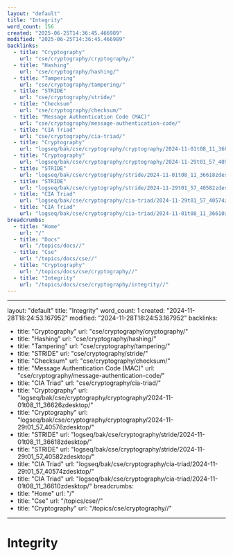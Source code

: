 ```yaml
---
layout: "default"
title: "Integrity"
word_count: 156
created: "2025-06-25T14:36:45.466989"
modified: "2025-06-25T14:36:45.466989"
backlinks:
  - title: "Cryptography"
    url: "cse/cryptography/cryptography/"
  - title: "Hashing"
    url: "cse/cryptography/hashing/"
  - title: "Tampering"
    url: "cse/cryptography/tampering/"
  - title: "STRIDE"
    url: "cse/cryptography/stride/"
  - title: "Checksum"
    url: "cse/cryptography/checksum/"
  - title: "Message Authentication Code (MAC)"
    url: "cse/cryptography/message-authentication-code/"
  - title: "CIA Triad"
    url: "cse/cryptography/cia-triad/"
  - title: "Cryptography"
    url: "logseq/bak/cse/cryptography/cryptography/2024-11-01t08_11_36626zdesktop/"
  - title: "Cryptography"
    url: "logseq/bak/cse/cryptography/cryptography/2024-11-29t01_57_40576zdesktop/"
  - title: "STRIDE"
    url: "logseq/bak/cse/cryptography/stride/2024-11-01t08_11_36618zdesktop/"
  - title: "STRIDE"
    url: "logseq/bak/cse/cryptography/stride/2024-11-29t01_57_40582zdesktop/"
  - title: "CIA Triad"
    url: "logseq/bak/cse/cryptography/cia-triad/2024-11-29t01_57_40574zdesktop/"
  - title: "CIA Triad"
    url: "logseq/bak/cse/cryptography/cia-triad/2024-11-01t08_11_36610zdesktop/"
breadcrumbs:
  - title: "Home"
    url: "/"
  - title: "Docs"
    url: "/topics/docs//"
  - title: "Cse"
    url: "/topics/docs/cse//"
  - title: "Cryptography"
    url: "/topics/docs/cse/cryptography//"
  - title: "Integrity"
    url: "/topics/docs/cse/cryptography/integrity//"
---
```

---
layout: "default"
title: "Integrity"
word_count: 1
created: "2024-11-28T18:24:53.167952"
modified: "2024-11-28T18:24:53.167952"
backlinks:
  - title: "Cryptography"
    url: "cse/cryptography/cryptography/"
  - title: "Hashing"
    url: "cse/cryptography/hashing/"
  - title: "Tampering"
    url: "cse/cryptography/tampering/"
  - title: "STRIDE"
    url: "cse/cryptography/stride/"
  - title: "Checksum"
    url: "cse/cryptography/checksum/"
  - title: "Message Authentication Code (MAC)"
    url: "cse/cryptography/message-authentication-code/"
  - title: "CIA Triad"
    url: "cse/cryptography/cia-triad/"
  - title: "Cryptography"
    url: "logseq/bak/cse/cryptography/cryptography/2024-11-01t08_11_36626zdesktop/"
  - title: "Cryptography"
    url: "logseq/bak/cse/cryptography/cryptography/2024-11-29t01_57_40576zdesktop/"
  - title: "STRIDE"
    url: "logseq/bak/cse/cryptography/stride/2024-11-01t08_11_36618zdesktop/"
  - title: "STRIDE"
    url: "logseq/bak/cse/cryptography/stride/2024-11-29t01_57_40582zdesktop/"
  - title: "CIA Triad"
    url: "logseq/bak/cse/cryptography/cia-triad/2024-11-29t01_57_40574zdesktop/"
  - title: "CIA Triad"
    url: "logseq/bak/cse/cryptography/cia-triad/2024-11-01t08_11_36610zdesktop/"
breadcrumbs:
  - title: "Home"
    url: "/"
  - title: "Cse"
    url: "/topics/cse//"
  - title: "Cryptography"
    url: "/topics/cse/cryptography//"
---
# Integrity

